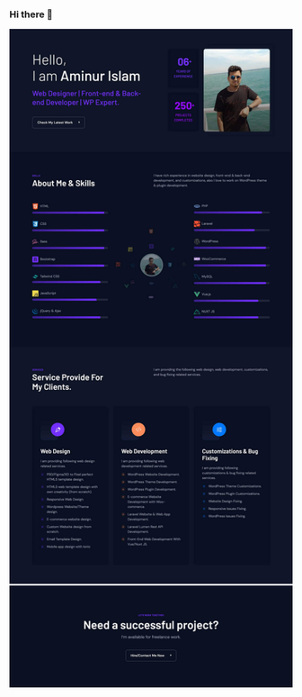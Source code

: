 ### Hi there 👋
<a href="https://aiarnob.com/portfolio/" target="_blank"><img src="https://github.com/aminurislamarnob/aminurislamarnob/blob/main/ai-arnob-1.jpg" alt="Aminur Islam Arnob"/></a><a href="https://aiarnob.com/contact-me/" target="_blank"><img src="https://github.com/aminurislamarnob/aminurislamarnob/blob/main/ai-arnob-2.jpg" alt="Contact With Me"/></a>

<!--
**aminurislamarnob/aminurislamarnob** is a ✨ _special_ ✨ repository because its `README.md` (this file) appears on your GitHub profile.

Here are some ideas to get you started:

- 🔭 I’m currently working on ...
- 🌱 I’m currently learning ...
- 👯 I’m looking to collaborate on ...
- 🤔 I’m looking for help with ...
- 💬 Ask me about ...
- 📫 How to reach me: ...
- 😄 Pronouns: ...
- ⚡ Fun fact: ...
-->
